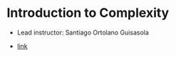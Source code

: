 # Introduction to Complexity


* Lead instructor: Santiago Ortolano Guisasola

* [link](https://www.complexityexplorer.org/courses/89-introduction-to-complexity/segments/6766)



